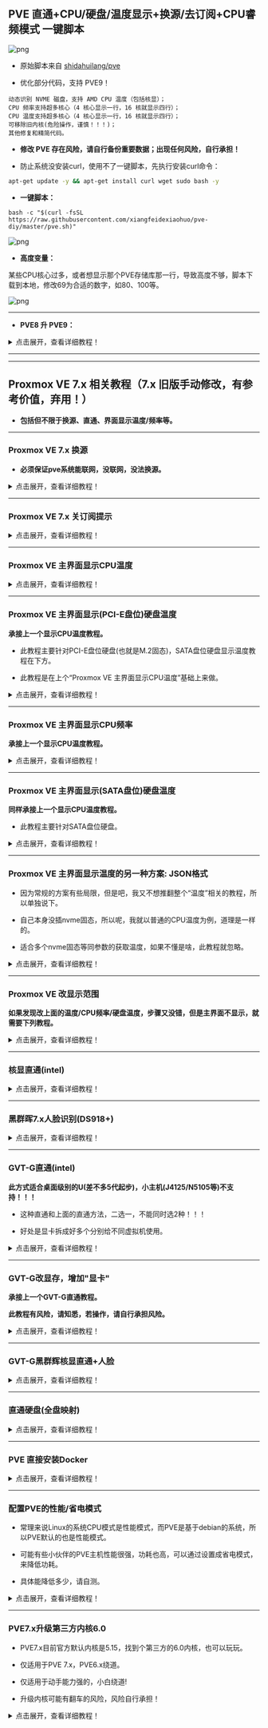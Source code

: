 ## PVE 直通+CPU/硬盘/温度显示+换源/去订阅+CPU睿频模式 一键脚本

![png](./pic/55.png)

- 原始脚本来自 [shidahuilang/pve](https://github.com/shidahuilang/pve/blob/main/pve.sh)

- 优化部分代码，支持 PVE9！
```
动态识别 NVME 磁盘，支持 AMD CPU 温度（包括核显）；
CPU 频率支持超多核心（4 核心显示一行，16 核就显示四行）；
CPU 温度支持超多核心（4 核心显示一行，16 核就显示四行）；
可移除旧内核(危险操作，谨慎！！！)；
其他修复和精简代码。
```

- **修改 PVE 存在风险，请自行备份重要数据；出现任何风险，自行承担！**

- 防止系统没安装curl，使用不了一键脚本，先执行安装curl命令：
```sh
apt-get update -y && apt-get install curl wget sudo bash -y
```

- **一键脚本：**
```
bash -c "$(curl -fsSL https://raw.githubusercontent.com/xiangfeidexiaohuo/pve-diy/master/pve.sh)"
```

![png](./pic/56.png)


- **高度变量：**

某些CPU核心过多，或者想显示那个PVE存储库那一行，导致高度不够，脚本下载到本地，修改69为合适的数字，如80、100等。

![png](./pic/57.png)


***

- **PVE8 升 PVE9：**

<details>
<summary>点击展开，查看详细教程！</summary>

- 1、已换源的情况下，运行以下两行命令：（若未换源，运行上面的一键脚本先换源。）
```
apt update
apt dist-upgrade
```
- 2、运行升级检查命令：（Error 错误多，就放弃，直接镜像重装。）
```
pve8to9
```
- 3、修改为 PVE9 的源：
```
sed -i 's/bookworm/trixie/g' /etc/apt/sources.list
sed -i 's/bookworm/trixie/g' /etc/apt/sources.list.d/*.list
```
- 4、开始更新 PVE9：（升级过程中，若出现弹窗，不懂就一律默认回车。）
```
apt update
apt dist-upgrade
```
- 5、升级完成，重启：（重启完成后，运行上面的一键脚本，修改温度等。）
```
reboot
```

</details>

***
***

## Proxmox VE 7.x 相关教程（7.x 旧版手动修改，有参考价值，弃用！）

* **包括但不限于换源、直通、界面显示温度/频率等。**


***


### Proxmox VE 7.x 换源

* **必须保证pve系统能联网，没联网，没法换源。**

<details>
<summary>点击展开，查看详细教程！</summary>

#### SSH登录到pve后台，然后一条一条的执行命令

#### 1.处理掉企业源
```
rm -rf /etc/apt/sources.list.d/pve-install-repo.list
```

```
echo "#deb https://enterprise.proxmox.com/debian/pve Bullseye pve-enterprise" > /etc/apt/sources.list.d/pve-enterprise.list
```


#### 2.开始换源

```
wget https://mirrors.ustc.edu.cn/proxmox/debian/proxmox-release-bullseye.gpg -O /etc/apt/trusted.gpg.d/proxmox-release-bullseye.gpg
```

```
echo "deb https://mirrors.ustc.edu.cn/proxmox/debian/pve bullseye pve-no-subscription" > /etc/apt/sources.list.d/pve-no-subscription.list
```
```
echo "deb https://mirrors.ustc.edu.cn/proxmox/debian/ceph-pacific bullseye main" > /etc/apt/sources.list.d/ceph.list
```

```
sed -i.bak "s#http://download.proxmox.com/debian#https://mirrors.ustc.edu.cn/proxmox/debian#g" /usr/share/perl5/PVE/CLI/pveceph.pm
```
```
sed -i.bak "s#ftp.debian.org/debian#mirrors.aliyun.com/debian#g" /etc/apt/sources.list
```
```
sed -i "s#security.debian.org#mirrors.aliyun.com/debian-security#g" /etc/apt/sources.list
```
```
echo "deb http://download.proxmox.com/debian/pve bullseye pve-no-subscription" >>  /etc/apt/sources.list
```


#### 3.最后更新
```
apt update && apt dist-upgrade -y
```

</details>



***


###  Proxmox VE 7.x 关订阅提示

<details>
<summary>点击展开，查看详细教程！</summary>

#### 1.WinSCP登录到PVE，编辑打开这个文件：/usr/share/javascript/proxmox-widget-toolkit/proxmoxlib.js (防止手贱，建议备份)


#### 2.搜索 data.status.toLowerCase，找到这一段：

![jpg](./pic/01.jpg)

#### 3.直接删掉红框内容，变成如下图，最后保存即可。

![jpg](./pic/02.jpg)

* 如果更新到PVE 7.1-5或者更新，发现改了上面的没效果，那么就要多改一步：

* 继续搜索 data.status.toLowerCase，找到这一段：

![jpg](./pic/03.jpg)

* 直接删掉红框内容，变成如下图，最后保存即可

![jpg](./pic/04.jpg)

#### 4.改完保存，重进PVE界面刷新，去更新点击刷新，就没订阅提示了。

</details>



***


### Proxmox VE 主界面显示CPU温度

<details>
<summary>点击展开，查看详细教程！</summary>

#### 1.登录PVE的SSH，执行命令安装sensors：
```
apt-get install lm-sensors
```

#### 2.探测下温度，执行：`sensors-detect` (一路yes，回车)

#### 3.获取温度信息，执行：`sensors`

![jpg](./pic/1.jpg)

 * 红色箭头：temp1这里是主板温度，可能某些主板还有temp2、temp3等

 * 黄色箭头：Package id 0、core0~5这里是CPU温度，有多少个核心，就显示多少


#### 4.WinSCP登录到PVE，修改这个文件：/usr/share/perl5/PVE/API2/Nodes.pm 

(我习惯于下载到本地用Notepad++修改)

搜索：`$res->{pveversion} = PVE::pvecfg::package()`

在这个定义的下方添加：```$res->{thermalstate} = `sensors`;```

结果如图：

![jpg](./pic/2.jpg)


修改完保存，然后塞回路径。


#### 5.修改这个文件：/usr/share/pve-manager/js/pvemanagerlib.js (建议备份，万一自己改炸就不好了。)

(我习惯于下载到本地用Notepad++修改)

搜索`PVE Manager Version`

![jpg](./pic/3.jpg)

 * 在这个定义的下方添加一个定义：

```
    {
          itemId: 'thermal',
          colspan: 2,
          printBar: false,
          title: gettext('温度'),
          textField: 'thermalstate',
          renderer:function(value){
              const p0 = value.match(/Package id 0.*?\+([\d\.]+)Â/)[1];
              const b0 = value.match(/temp1.*?\+([\d\.]+)?/)[1];
              return `CPU: ${p0} ℃ || 主板: ${b0} ℃ `
            }
    },
```
结果如图：

![jpg](./pic/4.jpg)

* 上述是一种比较简单的万金油做法，有些人可能要把每个核心的温度有写出来，或者说有几个主板温度，也要一起写出来，那么就按照下列的格式：

```
    {
          itemId: 'thermal',
          colspan: 2,
          printBar: false,
          title: gettext('温度'),
          textField: 'thermalstate',
          renderer:function(value){
              const p0 = value.match(/Package id 0.*?\+([\d\.]+)Â/)[1];
              const c0 = value.match(/Core 0.*?\+([\d\.]+)Â/)[1];
              const c1 = value.match(/Core 1.*?\+([\d\.]+)Â/)[1];
              const c2 = value.match(/Core 2.*?\+([\d\.]+)Â/)[1];
              const c3 = value.match(/Core 3.*?\+([\d\.]+)Â/)[1];
              const c4 = value.match(/Core 4.*?\+([\d\.]+)Â/)[1];
              const c5 = value.match(/Core 5.*?\+([\d\.]+)Â/)[1];
              const b0 = value.match(/temp1.*?\+([\d\.]+)?/)[1];
              const b1 = value.match(/temp2.*?\+([\d\.]+)?/)[1];
              return `CPU: ${p0} ℃ || CPU1: ${c0} ℃ CPU2: ${c1} ℃ CPU3: ${c2} ℃ CPU4: ${c3} ℃ CPU5: ${c4} ℃ CPU6: ${c5} ℃ || 主板1: ${b0} ℃ 主板2: ${b1} ℃`
            }
    },
```
结果如图：

![jpg](./pic/5.jpg)

* 红框内就是单独每个核心或者每个主板温度

* 前面的CPU温度是综合温度，后面的CPU1~6是每个核心单独温度

* 可根据实际情况增减CPU温度或者主板温度

* 其实如果核心超过4个，不建议把每个核心温度写出来，不美观

#### 6.改完执行 `systemctl restart pveproxy` 重进PVE主页，就看到温度显示了。

![jpg](./pic/6.jpg)


</details>


***


### Proxmox VE 主界面显示(PCI-E盘位)硬盘温度

**承接上一个显示CPU温度教程。**

* 此教程主要针对PCI-E盘位硬盘(也就是M.2固态)，SATA盘位硬盘显示温度教程在下方。

* 此教程是在上个“Proxmox VE 主界面显示CPU温度”基础上来做。

<details>
<summary>点击展开，查看详细教程！</summary>

#### * 扩展下，主界面添加M.2固态硬盘温度：

#### 1.已经完成“Proxmox VE 主界面显示CPU温度”，然后终端执行：`sensors`

![jpg](./pic/34.jpg)

* nvme-pci-0100此处就是M.2固态温度

#### 2.修改这个文件：/usr/share/pve-manager/js/pvemanagerlib.js

在上个教程改CPU温度的定义里，加入下图红框内的内容：

`const nvme0 = value.match(/Composite.*?\+([\d\.]+)Â/)[1];`

`|| 固态: ${nvme0} ℃ `

![jpg](./pic/35.jpg)

#### 3.改完保存执行`systemctl restart pveproxy`重进PVE主页。

![jpg](./pic/36.jpg)

</details>



***


### Proxmox VE 主界面显示CPU频率

**承接上一个显示CPU温度教程。**

<details>
<summary>点击展开，查看详细教程！</summary>

#### * 扩展下，主界面添加CPU频率：

#### 1.也是修改 /usr/share/perl5/PVE/API2/Nodes.pm 和 /usr/share/pve-manager/js/pvemanagerlib.js 这2个文件

* /usr/share/perl5/PVE/API2/Nodes.pm 刚刚修改CPU温度那里添加：

```
$res->{cpusensors} = `lscpu | grep MHz`;
```
![jpg](./pic/25.jpg)

* /usr/share/pve-manager/js/pvemanagerlib.js 刚刚修改温度的下一行添加：

```
	{
          itemId: 'MHz',
          colspan: 2,
          printBar: false,
          title: gettext('CPU频率'),
          textField: 'cpusensors',
          renderer:function(value){
			  const f0 = value.match(/CPU MHz.*?([\d]+)/)[1];
			  const f1 = value.match(/CPU min MHz.*?([\d]+)/)[1];
			  const f2 = value.match(/CPU max MHz.*?([\d]+)/)[1];
			  return `实时: ${f0} MHz | 最小: ${f1} MHz | 最大: ${f2} MHz `
            }
	},
```
![jpg](./pic/26.jpg)

#### 2.改完执行 `systemctl restart pveproxy` 重进PVE主页，效果如图：

![jpg](./pic/27.jpg)

</details>


***


### Proxmox VE 主界面显示(SATA盘位)硬盘温度

**同样承接上一个显示CPU温度教程。**

* 此教程主要针对SATA盘位硬盘。

<details>
<summary>点击展开，查看详细教程！</summary>

#### * 扩展下，主界面添加硬盘温度：

#### 1.登录PVE的SSH，执行命令安装hddtemp：
```
apt-get install hddtemp
```

* 然后执行 `chmod +s /usr/sbin/hddtemp`

* 执行 `hddtemp /dev/sd?` 就能看到硬盘温度：

![jpg](./pic/33.jpg)


#### 2.然后修改 /usr/share/perl5/PVE/API2/Nodes.pm 和 /usr/share/pve-manager/js/pvemanagerlib.js 这2个文件

* /usr/share/perl5/PVE/API2/Nodes.pm 刚刚修改CPU温度那里添加：

```
 $res->{thermal_hdd} = `hddtemp /dev/sd?`;
```
![jpg](./pic/30.jpg)

* /usr/share/pve-manager/js/pvemanagerlib.js 刚刚修改CPU温度的下一行添加：

```
	{
            itemId: 'thermal-hdd',
            colspan: 2,
            printBar: false,
            title: gettext('硬盘温度'),
            textField: 'thermal_hdd',
            renderer: function(value) {
                value = value.replaceAll('Â', '');
                return value.replaceAll('\n', '<br>');
            }
	},
```
![jpg](./pic/31.jpg)

#### 3.改完执行 `systemctl restart pveproxy` 重进PVE主页，效果如图：

![jpg](./pic/32.jpg)



</details>



***


### Proxmox VE 主界面显示温度的另一种方案: JSON格式

* 因为常规的方案有些局限，但是吧，我又不想推翻整个“温度”相关的教程，所以单独说下。

* 自己本身没插nvme固态，所以呢，我就以普通的CPU温度为例，道理是一样的。

* 适合多个nvme固态等同参数的获取温度，如果不懂是啥，此教程就忽略。

<details>
<summary>点击展开，查看详细教程！</summary>

#### * 比如多个nvme固态显示温度，看如下图：

![jpg](./pic/44.jpg)

可以看到两块nvme固态的温度读取值都是Composite，但是确实有2个固态，用之前常规的方案，就无法显示2个nvme固态的温度，所以需要另外的方案。

#### 1.常理还是必须安装sensors：

```
apt-get install lm-sensors
```

#### 2.然后终端执行`sensors -j`

![jpg](./pic/45.jpg)

coretemp-isa-0000 CPU传感器

temp1_input/temp2_input/temp3_input等就是核心温度


#### 3.也是修改：/usr/share/perl5/PVE/API2/Nodes.pm 同样的位置：

```
$res->{sensinfo} = `sensors -j`;
```
![jpg](./pic/46.jpg)


#### 4.也是修改这个文件：/usr/share/pve-manager/js/pvemanagerlib.js 同样的位置： 

```
	{
          itemId: 'sensinfo',
          colspan: 2,
          printBar: false,
          title: gettext('温度'),
          textField: 'sensinfo',
          renderer:function(value){
			  value = JSON.parse(value.replaceAll('Â', ''));
			  const c0 = value['coretemp-isa-0000']['Core 0']['temp2_input'].toFixed(1);
			  const c1 = value['coretemp-isa-0000']['Core 1']['temp3_input'].toFixed(1);
			  const c2 = value['coretemp-isa-0000']['Core 2']['temp4_input'].toFixed(1);
			  const c3 = value['coretemp-isa-0000']['Core 3']['temp5_input'].toFixed(1);			  
			  return `CPU温度: ${c0}℃ | ${c1}℃ | ${c2}℃ | ${c3}℃ `; 
            }
    },
```

![jpg](./pic/47.jpg)

* coretemp-isa-0000 CPU传感器

* Core 0 到 Core 3 就是CPU核心1~4

* temp2_input 到 temp5_input CPU核心1~4的温度

* 如果有别的传感器温度，比如nvme固态，依葫芦画瓢更改内容。


#### 5.如果用这种方案改写了CPU温度，之前的常规CPU方案代码可以去掉，自行理解，这个教程我写的比较简单。

#### 6.改完保存执行`systemctl restart pveproxy`重进PVE主页。


</details>



***


### Proxmox VE 改显示范围

**如果发现改上面的温度/CPU频率/硬盘温度，步骤又没错，但是主界面不显示，就需要下列教程。**

<details>
<summary>点击展开，查看详细教程！</summary>

#### 改布局：

* 还是这个文件：pvemanagerlib.js，搜索：`widget.pveNodeStatus`

![jpg](./pic/29.jpg)

将 height: 300 改大为400，或者更大，然后保存。



* 搜索：`gettext('Status') + ': ' + zpool` (这一处不一定有，搜不到，就不用管了。)

![jpg](./pic/28.jpg)

将 height: 600 改大为700，或者更大，然后保存。


</details>



***


### 核显直通(intel)

<details>
<summary>点击展开，查看详细教程！</summary>

#### 1.编辑GRUB配置文件：/etc/default/grub

```
sed -i "s/quiet/quiet intel_iommu=on iommu=pt video=efifb:off,vesafb:off/g" /etc/default/grub
```

改好结果：

![jpg](./pic/7.jpg)


然后执行：
```
update-grub
```

#### 2.添加所需的系统模块(驱动)：/etc/modules

```
echo "vfio" >> /etc/modules

echo "vfio_iommu_type1" >> /etc/modules

echo "vfio_pci" >> /etc/modules

echo "vfio_virqfd" >> /etc/modules
```

改好结果：

![jpg](./pic/8.jpg)


* #### PVE7.x 直接跳过3、4、5，直接到第6步即可；PVE6.x就一步步看。


#### 3.添加模块(驱动)黑名单：/etc/modprobe.d/pve-blacklist.conf

```
echo "blacklist snd_hda_intel" >> /etc/modprobe.d/pve-blacklist.conf

echo "blacklist snd_hda_codec_hdmi" >> /etc/modprobe.d/pve-blacklist.conf

echo "blacklist i915" >> /etc/modprobe.d/pve-blacklist.conf
```

改好结果：

![jpg](./pic/9.jpg)


#### 4.查看GPU的ID：
```
lspci -nn | grep VGA
```

比如我的：
```
00:02.0 VGA compatible controller [0300]: Intel Corporation HD Graphics [8086:1606] (rev 08)
```
![jpg](./pic/10.jpg)

 * 8086:1606 就是核显的ID

 * 00:02.0 是核显的编号

接着执行：(ids=xxxx:xxxx，xxxx:xxxx替换成你获取的ID)
```
echo "options vfio-pci ids=8086:1606" >> /etc/modprobe.d/vfio.conf
```

#### 5.如果要音频直通，就搜索音频设备的ID
```
lspci -nn | grep Audio
```
比如我的：
```
00:03.0 Audio device [0403]: Intel Corporation Broadwell-U Audio Controller [8086:160c] (rev 08)
00:1b.0 Audio device [0403]: Intel Corporation Wildcat Point-LP High Definition Audio Controller [8086:9ca0] (rev 03)
```
![jpg](./pic/11.jpg)

 * 8086:160c/8086:9ca0  就是音频设备ID (一个是板载，一个是单独的音频孔，所以是2个)

 * 00:03.0/00:1b.0 是音频设备编号

接着执行：(ids=xxxx:xxxx，xxxx:xxxx替换成你获取的GPU/音频设备ID，用英文逗号隔开)
```
echo "options vfio-pci ids=8086:1606,8086:160c,8086:9ca0" >> /etc/modprobe.d/vfio.conf
```

#### 6.更新内核并重启：

执行：
```
update-initramfs -u

reboot
```

#### 7.验证是否开启iommu：

终端输入：

```
dmesg | grep 'remapping'
```

要出现：DMAR-IR: Enabled IRQ remapping in x2apic mode


接着用下面的命令：
```
find /sys/kernel/iommu_groups/ -type l  
```
出现很多数据，每一行最后的xx:xx.x是设备编号，查看要直通的设备的编号是否在里面。

#### 8.添加PCI设备即可：(我只添加核显，音频设备看设备编号按需添加)


![jpg](./pic/12.jpg)


![jpg](./pic/13.jpg)


#### 9.验证核显直通成功没？

 * 在直通后的系统的终端执行：
```
ls /dev/dri
```
 * 输出如图，出现“renderD128”就成功了：

![jpg](./pic/21.jpg)

</details>


***


### 黑群晖7.x人脸识别(DS918+)

<details>
<summary>点击展开，查看详细教程！</summary>

#### 1.已经按照上面的步骤，核显直通黑裙7；

#### 2.编辑"/etc/pve/qemu-server/102.conf"文件：

* 为啥是102.conf，因为演示的黑裙7的虚拟机ID是102，根据你自己的来。

显卡hostpci0: 这一行的最后，添加：
```
,legacy-igd=1
```

![jpg](./pic/22.jpg)

#### 3.回到PVE管理界面，更改黑裙7的硬件——显示为无，然后重启黑裙7。

![jpg](./pic/23.jpg)

#### 4.然后等待Photos索引，就能看到人脸已经识别了。

![jpg](./pic/24.jpg)

</details>



***


### GVT-G直通(intel)

**此方式适合桌面级别的U(差不多5代起步)，小主机(J4125/N5105等)不支持！！！**

* 这种直通和上面的直通方法，二选一，不能同时选2种！！！

* 好处是显卡拆成好多个分别给不同虚拟机使用。


<details>
<summary>点击展开，查看详细教程！</summary>

#### 1.首先在主板BIOS里面启用GTD，GTX等选项，若有aperture size选项，建议512M，没有就不管吧；

#### 2.编辑GRUB配置文件：/etc/default/grub

```
sed -i "s/quiet/quiet intel_iommu=on i915.enable_gvt=1/g" /etc/default/grub
```

然后执行：
```
update-grub
```

#### 3.添加所需的系统模块(驱动)：/etc/modules

```
echo "vfio" >> /etc/modules

echo "vfio_iommu_type1" >> /etc/modules

echo "vfio_pci" >> /etc/modules

echo "vfio_virqfd" >> /etc/modules

echo "kvmgt" >> /etc/modules
```
#### 4.更新内核并重启：

执行：
```
update-initramfs -u

reboot
```

#### 5.验证是否开启GVT：

0000:00:02.0  将00:02.0换成自己的GPU的编号 (lspci -nn | grep VGA 查看，最前面的就是)

```
ls /sys/bus/pci/devices/0000:00:02.0/mdev_supported_types/
```

出现如下即为成功(教程机核显为UHD630)：

i915-GVTg_V5_4 i915-GVTg_V5_8

#### 6.配置直通：

cpu类型设置成HOST，将机器设置成q35，将虚拟机显卡设置成无，添加PCIE设备：勾选高级里的ROM-Bar和PCI-E，主GPU不勾选，MDev类型选择合适"显卡"。

![jpg](./pic/20.jpg)

* “可用”显示的多少，就可以添加多个“显卡”。

比如上图就是说：只能添加1个v5_4的“显卡”或者添加2个v5_8的“显卡”，只能用一种类型的显卡。

</details>


***



### GVT-G改显存，增加"显卡"

**承接上一个GVT-G直通教程。**

**此教程有风险，请知悉，若操作，请自行承担风险。**

<details>
<summary>点击展开，查看详细教程！</summary>

#### 为了分配更多显卡，需给核显分配更多显存。但一般主板的BIOS并没有给调节显存的选项"aperture size"，只给了类似DVMT(共享显存)选项，最大1024MB，当把DVMT改成1024MB后，并没有用。所以本教程强行改aperture size。

通过命令 `lspci -vs 00:02.0` 查看，一般默认是256M。

![jpg](./pic/gvt/1.jpg)

128M的显卡只有一个，所以需要改大到512M。

![jpg](./pic/20.jpg)

#### 1.自行去主板官网下载当前主板的BIOS(注意版本)，然后下载教程提供的工具包。

[工具包下载地址](https://raw.githubusercontent.com/xiangfeidexiaohuo/ProxmoxVE-7.0-DIY/master/%E6%94%B9GVT%E5%B7%A5%E5%85%B7%E5%8C%85.zip)

#### 2.使用工具包里的UEFITool0270工具，打开BIOS文件，提取模块；

![jpg](./pic/gvt/2.jpg)

* 按Ctrl+F打开搜索页面，切换到text选项卡，搜索aperture size：

![jpg](./pic/gvt/3.jpg)

* 点击搜索出来的结果，会跳转到对应模块位置；

![jpg](./pic/gvt/4.jpg)

* 然后导出模块，并另存为。

![jpg](./pic/gvt/5.jpg)

![jpg](./pic/gvt/6.jpg)

#### 3.使用工具包里的IRFExtractor.exe打开另存为的文件，找偏移量。

* 打开，并解析出文本，另存为。

![jpg](./pic/gvt/7.jpg)

![jpg](./pic/gvt/8.jpg)

* 打开解析文本，搜索aperture size，红框内的 `0x2E8` 就是我们要找的偏移量。每个主板的BIOS偏移量不一样。

![jpg](./pic/gvt/9.jpg)

* 通过图可以看出，默认是0x1，也就是256M。若要改512M，就得默认0x3，改1G，就得默认0x7。

![jpg](./pic/gvt/10.jpg)

#### 4.准备一个U盘，格式化为FAT32，然后把工具包内的EFI文件夹放U盘根目录，然后电脑重启进U盘引导。

![jpg](./pic/gvt/11.jpg)

* U盘引导进入grub命令行模式，直接输入命令：`setup_var 0x2E8 0x3` ，意思就是把aperture size的偏移量默认改成0x3，也就是aperture size为512M。

* 建议只改512M，经验告诉我们改1G，可能会出问题。

![jpg](./pic/gvt/12.jpg)

#### 5.改完成功后，开机PVE，就会看到"显卡"多了很多。

通过命令 `lspci -vs 00:02.0` 查看，已经变成512M。

![jpg](./pic/gvt/16.jpg)

![jpg](./pic/gvt/13.jpg)


</details>


***


### GVT-G黑群辉核显直通+人脸

<details>
<summary>点击展开，查看详细教程！</summary>

#### 1.先把群辉虚拟机关机，然后硬件——显示，设为无； 然后修改虚拟机配置文件；

/etc/pve/qemu-server/102.conf (教程演示群辉虚拟机ID是102，所以是102.conf)

在配置文件第一行写入以下代码：

```
args: -device vfio-pci,sysfsdev=/sys/bus/mdev/devices/604e42e4-2e90-11ec-8861-037c58d42915,addr=02.0,x-igd-opregion=on,driver=vfio-pci-nohotplug
```
![jpg](./pic/gvt/14.jpg)

#### 2.然后PVE终端，运行命令：

```
mkdir /var/lib/vz/snippets

cp /usr/share/pve-docs/examples/guest-example-hookscript.pl /var/lib/vz/snippets/102-autocreate.pl
```

尾部的102和虚拟机ID对应；然后修改/var/lib/vz/snippets/102-autocreate.pl，在如图位置添加下列2行代码：

```
system("echo 604e42e4-2e90-11ec-8861-037c58d42915 > /sys/bus/pci/devices/0000:00:02.0/mdev_supported_types/i915-GVTg_V5_4/create");

上一行代码中的i915-GVTg_V5_4，取决于你要什么类型的显卡，V5_2/8都行。


system("echo 1 > /sys/bus/mdev/devices/604e42e4-2e90-11ec-8861-037c58d42915/remove");
```
![jpg](./pic/gvt/15.jpg)


#### 3.最后终端执行：`qm set 102 --hookscript local:snippets/102-autocreate.pl` (102和虚拟机ID对应)

#### 4.群辉开机，核显已经直通，且photo人脸ok。


</details>


***



### 直通硬盘(全盘映射)

<details>
<summary>点击展开，查看详细教程！</summary>

#### 上面说了核显直通，接着说硬盘直通。前面步骤完成了，现在很简单了。

#### 1.查看读取存储设备序列号：
```
ls /dev/disk/by-id
```

![jpg](./pic/18.jpg)


找出自己的硬盘序列号。比如我的就是：

ata-ST1000XXXXXXXXXXXXXXX

#### 2.执行命令：

 * 102：改成自己要直通硬盘的的虚拟机ID。

 * sata1：已有sata0，所以往后排，为sata1，按需修改。

```
qm set 102 -sata1 /dev/disk/by-id/ata-ST1000XXXXXXXXXXXXXXX
```

返回下面信息就说明成功挂载：

update VM 102: -sata1 /dev/disk/by-id/ata-ST1000XXXXXXXXXXXXXXX


#### 3.返回PVE查看，已经挂载，重启即可完成。

![jpg](./pic/19.jpg)

</details>


***


### PVE 直接安装Docker

<details>
<summary>点击展开，查看详细教程！</summary>

#### 1.登录PVE的SSH，输入以下命令，安装Docker：
```
curl -sSL https://get.docker.com/ | sh

chmod 777 /var/run/docker.sock

systemctl start docker

systemctl enable docker.service
```

上面的命令一条一条执行完毕后，docker就安装好了。

![jpg](./pic/14.jpg)


#### 2.接着终端继续输入命令，安装Portainer-CE汉化版：

```
docker run -d --restart=always --name="portainer" -p 9000:9000 -v /var/run/docker.sock:/var/run/docker.sock -v portainer_data:/data 6053537/portainer-ce
```

#### 3.等待上述安装命令执行完毕，然后打开PVE的IP地址+9000端口，进入Portainer-CE。

ps：例如我的pve的ip是192.168.100.1，那么就是进入http://192.168.100.1:9000。

![jpg](./pic/17.jpg)

</details>



***


### 配置PVE的性能/省电模式

* 常理来说Linux的系统CPU模式是性能模式，而PVE是基于debian的系统，所以PVE默认的也是性能模式。

* 可能有些小伙伴的PVE主机性能很强，功耗也高，可以通过设置成省电模式，来降低功耗。

* 具体能降低多少，请自测。

<details>
<summary>点击展开，查看详细教程！</summary>


#### 1.当前PVE主机是否支持多种模式切换，终端执行：
```
cat /sys/devices/system/cpu/cpu0/cpufreq/scaling_available_governors
```

![jpg](./pic/48.jpg)

能返回 `performance` (性能模式) 和 `powersave` (省电模式)等，就接着往下看，如果只有 `performance` 就关闭这个教程。

* 有些机器CPU比较新，可能还有conservative、schedutil、ondemand等，都可以切换。

#### 2.安装cpupower，终端执行：
```
apt-get install linux-cpupower -y
```

![jpg](./pic/49.jpg)


#### 3.切换成省电模式，终端执行：
```
cpupower -c all frequency-set -g powersave
```

![jpg](./pic/50.jpg)

有多少核，就会返回多少cpu。


* 如果想切换到其他模式：conservative、schedutil、ondemand等

```
cpupower -c all frequency-set -g conservative
```
```
cpupower -c all frequency-set -g schedutil
```
```
cpupower -c all frequency-set -g ondemand
```


* 然后执行： `cat /sys/devices/system/cpu/cpu0/cpufreq/scaling_governor` ，查看当前CPU处于什么模式。

![jpg](./pic/51.jpg)

可以看到已经切成`powersave`省电模式。

* 如果要切回性能模式，就执行： `cpupower -c all frequency-set -g performance` 。


</details>



***


### PVE7.x升级第三方内核6.0

* PVE7.x目前官方默认内核是5.15，找到个第三方的6.0内核，也可以玩玩。

* 仅适用于PVE 7.x，PVE6.x绕道。

* 仅适用于动手能力强的，小白绕道!

* 升级内核可能有翻车的风险，风险自行承担！

<details>
<summary>点击展开，查看详细教程！</summary>

#### 0.升级6.0内核之前，请先牢记当前pve的内核版本号，后面回退要用。

![jpg](./pic/54.jpg)

如图所示，当前内核版本号就为：5.15.64-1-pve


#### 1.添加存储库的GPG密钥，终端执行：
```
curl -1sLf 'https://dl.cloudsmith.io/public/pve-edge/kernel/gpg.8EC01CCF309B98E7.key' | gpg --dearmor -o /usr/share/keyrings/pve-edge-kernel.gpg
```

#### 2.设置pve-edge-kernel存储库，终端执行：
```
echo "deb [signed-by=/usr/share/keyrings/pve-edge-kernel.gpg] https://dl.cloudsmith.io/public/pve-edge/kernel/deb/debian bullseye main" > /etc/apt/sources.list.d/pve-edge-kernel.list
```

#### 3.安装内核，终端执行：
```
apt update
```

```
apt install pve-kernel-6.0-edge
```

#### 4.重启以后，内核就升级到6.0了。

![jpg](./pic/52.jpg)


#### 5.查看内核更新没，可去下面的网址看看，若有新版，重复第三步的操作。

[查看内核更新](https://github.com/fabianishere/pve-edge-kernel/releases)


#### 6.已经升级到第三方内核，如果你在wed界面“更新”，看到更新，就不要胡乱更新了。


#### 7.如果需要回退内核，利用proxmox-boot-tool回退，终端执行：

```
proxmox-boot-tool kernel pin 升级前的内核版本号

```
升级前我的内核版本号是：5.15.64-1-pve，所以命令如下：

```
proxmox-boot-tool kernel pin 5.15.64-1-pve

```

```
proxmox-boot-tool refresh
```

#### 8.执行完第7步的两条命令后，系统重启，内核就回退了。

![jpg](./pic/53.jpg)


然后看到内核切回了，然后终端运行：

```
rm -rf /etc/default/grub.d/proxmox-kernel-pin.cfg
```

以后就能正常使用“升级”来更新PVE。

</details>


